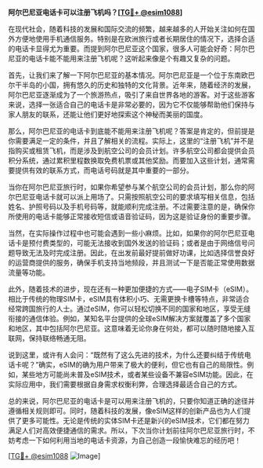 **阿尔巴尼亚电话卡可以注册飞机吗？[[TG💪+ @esim1088](https://t.me/s/esim1088)]**

在现代社会，随着科技的发展和国际交流的频繁，越来越多的人开始关注如何在国外方便地使用手机通信服务。特别是在欧洲旅行或者长期居住的情况下，选择合适的电话卡显得尤为重要。而提到阿尔巴尼亚这个国家，很多人可能会好奇：阿尔巴尼亚的电话卡能不能用来注册飞机呢？这听起来像是个有趣又复杂的问题。

首先，让我们来了解一下阿尔巴尼亚的基本情况。阿尔巴尼亚是一个位于东南欧巴尔干半岛的小国，拥有悠久的历史和独特的文化背景。近年来，随着经济的发展，阿尔巴尼亚逐渐成为了一个旅游热点，吸引了来自世界各地的游客。对于这些游客来说，选择一张适合自己的电话卡是非常必要的，因为它不仅能够帮助他们保持与家人朋友的联系，还能让他们更好地探索这个神秘而美丽的国度。

那么，阿尔巴尼亚的电话卡到底能不能用来注册飞机呢？答案是肯定的，但前提是你需要满足一定的条件，并且了解相关的流程。实际上，这里的“注册飞机”并不是指购买或租赁飞机，而是涉及到航空公司的会员计划。许多航空公司都会提供会员积分系统，通过累积里程数换取免费机票或其他奖励。而要加入这些计划，通常需要提供有效的联系方式，而电话号码就是其中重要的一部分。

当你在阿尔巴尼亚旅行时，如果你希望参与某个航空公司的会员计划，那么你的阿尔巴尼亚电话卡就可以派上用场了。只需按照航空公司的要求填写相关信息，包括姓名、护照号码以及手机号码等，就能顺利完成注册。不过需要注意的是，确保你所使用的电话卡能够正常接收短信或语音验证码，因为这是验证身份的重要步骤。

当然，在实际操作过程中也可能会遇到一些小麻烦。比如，如果你的阿尔巴尼亚电话卡是预付费类型的，可能无法接收到国外发送的验证码；或者是由于网络信号问题导致无法及时完成注册。因此，在出发前最好提前做好功课，比如选择信誉良好的运营商提供的服务，确保手机支持当地频段，并且测试一下是否能正常使用数据流量等功能。

此外，随着技术的进步，现在还有一种更加便捷的方式——电子SIM卡（eSIM）。相比于传统的物理SIM卡，eSIM具有体积小巧、无需更换卡槽等特点，非常适合经常跨国旅行的人士。通过eSIM，你可以轻松切换不同的国家和地区，享受无缝衔接的通信体验。例如，某知名平台提供的全球eSIM解决方案就覆盖了多个国家和地区，其中包括阿尔巴尼亚。这意味着无论你身在何处，都可以随时随地接入互联网，保持联络畅通无阻。

说到这里，或许有人会问：“既然有了这么先进的技术，为什么还要纠结于传统电话卡呢？”确实，eSIM的确为用户带来了极大的便利，但它也有自己的局限性。例如，某些地方可能尚未普及eSIM技术，或者某些设备不兼容eSIM功能。因此，在实际应用中，我们需要根据自身需求权衡利弊，合理选择最适合自己的方式。

总的来说，阿尔巴尼亚的电话卡是可以用来注册飞机的，只要你知道正确的途径并遵循相关规则即可。同时，随着科技的发展，像eSIM这样的创新产品也为人们提供了更多可能性。无论是传统的实体SIM卡还是新兴的eSIM技术，它们都在努力满足人们对高效便捷通信的需求。所以，下次当你计划前往阿尔巴尼亚旅行时，不妨考虑一下如何利用当地的电话卡资源，为自己创造一段愉快难忘的经历吧！

[[TG💪+ @esim1088](https://t.me/s/esim1088) ![Image](https://i.postimg.cc/4NQfJmqS/Snipaste-2025-05-13-00-14-12.png)]